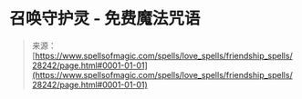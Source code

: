 <!--yml

category: 未分类

date: 2024-06-12 19:17:53

-->

# 召唤守护灵 - 免费魔法咒语

> 来源：[https://www.spellsofmagic.com/spells/love_spells/friendship_spells/28242/page.html#0001-01-01](https://www.spellsofmagic.com/spells/love_spells/friendship_spells/28242/page.html#0001-01-01)
